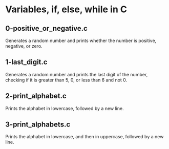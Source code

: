 # Variables, if, else, while in C

## 0-positive_or_negative.c
Generates a random number and prints whether the number is positive, negative, or zero.

## 1-last_digit.c
Generates a random number and prints the last digit of the number, checking if it is greater than 5, 0, or less than 6 and not 0.

## 2-print_alphabet.c
Prints the alphabet in lowercase, followed by a new line.
## 3-print_alphabets.c
Prints the alphabet in lowercase, and then in uppercase, followed by a new line.
